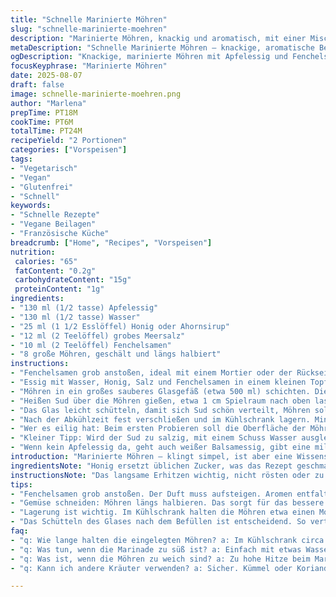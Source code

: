 ```yaml
---
title: "Schnelle Marinierte Möhren"
slug: "schnelle-marinierte-moehren"
description: "Marinierte Möhren, knackig und aromatisch, mit einer Mischung aus Apfelessig, Honig, grobem Salz und Fenchelsamen. Die Zubereitung erfolgt in zwei Schritten und nutzt die Wärme des Suds, um die Möhren zart, aber nicht weich zu machen. Eine erfrischende Beilage, vegan, glutenfrei und frei von Milchprodukten, mit einer leichten Anisnote, die im Mund bleibt. Die Haltbarkeit im Kühlschrank beträgt etwa einen Monat, Ideale Vorspeise, die man oft vergisst frisch zuzubereiten. Wirkt im Geschmack erfrischend, mit kleinen Bissen von Gewürzen und einer leichten Süße von Honig als Ersatz für Zucker."
metaDescription: "Schnelle Marinierte Möhren – knackige, aromatische Beilage, die erfrischt und mit Fenchelsamen überzeugt. In wenigen Schritten zubereitet und lange haltbar."
ogDescription: "Knackige, marinierte Möhren mit Apfelessig und Fenchelsamen. Eine erfrischende Beilage, die sich gut vorbereiten lässt und lange haltbar ist."
focusKeyphrase: "Marinierte Möhren"
date: 2025-08-07
draft: false
image: schnelle-marinierte-moehren.png
author: "Marlena"
prepTime: PT18M
cookTime: PT6M
totalTime: PT24M
recipeYield: "2 Portionen"
categories: ["Vorspeisen"]
tags:
- "Vegetarisch"
- "Vegan"
- "Glutenfrei"
- "Schnell"
keywords:
- "Schnelle Rezepte"
- "Vegane Beilagen"
- "Französische Küche"
breadcrumb: ["Home", "Recipes", "Vorspeisen"]
nutrition: 
 calories: "65"
 fatContent: "0.2g"
 carbohydrateContent: "15g"
 proteinContent: "1g"
ingredients:
- "130 ml (1/2 tasse) Apfelessig"
- "130 ml (1/2 tasse) Wasser"
- "25 ml (1 1/2 Esslöffel) Honig oder Ahornsirup"
- "12 ml (2 Teelöffel) grobes Meersalz"
- "10 ml (2 Teelöffel) Fenchelsamen"
- "8 große Möhren, geschält und längs halbiert"
instructions:
- "Fenchelsamen grob anstoßen, ideal mit einem Mortier oder der Rückseite eines Löffels. Die Aromen müssen aufspringen, soll beim Öffnen sofort riechen, ein kleines Aroma-Feuerwerk."
- "Essig mit Wasser, Honig, Salz und Fenchelsamen in einem kleinen Topf vermischen. Auf mittlere Hitze bringen, bringt die Mischung schnell zum simmern, nicht kochen lassen. Kleine Bläschen zeigen, dass die Aromen sich entfalten. 5-6 Minuten sanft köcheln lassen – besser langsam, sonst zu scharf."
- "Möhren in ein großes sauberes Glasgefäß (etwa 500 ml) schichten. Die Wände sollen nicht zu eng sein, sonst quetscht man die Möhren und sie werden matschig. Halt auf Biss prüfen."
- "Heißen Sud über die Möhren gießen, etwa 1 cm Spielraum nach oben lassen, wichtig für Dampfaustritt."
- "Das Glas leicht schütteln, damit sich Sud schön verteilt, Möhren sollen rundherum benetzt sein. Deckel auf, aber nicht direkt zudrehen – erstmal 10 Minuten offen stehen lassen, um Druck abzulassen und kondensierte Flüssigkeit zurückzugeben."
- "Nach der Abkühlzeit fest verschließen und im Kühlschrank lagern. Mindestens 20 Stunden warten, damit sich die Aromen entwickeln. Am nächsten Tag schon testen: knackig, aromatisch, leicht anisig."
- "Wer es eilig hat: Beim ersten Probieren soll die Oberfläche der Möhren glänzen, innen immer noch ein bissfestes Knack. 24 Stunden versprechen mehr Tiefe und leichte Süße."
- "Kleiner Tipp: Wird der Sud zu salzig, mit einem Schuss Wasser ausgleichen. Honig kann durch Agavendicksaft ersetzt werden, schmeckt milder."
- "Wenn kein Apfelessig da, geht auch weißer Balsamessig, gibt eine mild-fruchtige Note."
introduction: "Marinierte Möhren – klingt simpel, ist aber eine Wissenschaft für sich. Ich habe etliche Male versucht, das perfekte Mischungsverhältnis hinzubekommen. Teils zu süß, zu scharf, zu weich. Dieses Rezept balanciert scharf, süß und sauer aus, ohne dass die Möhren matschig werden. Der Clou liegt im Apfelessig, der sanfter als weißer Essig ist, und den Fenchelsamen, die überraschend gut mitallgemeinen Gewürzen harmonieren. Verwendet man ihn frisch vom Kühlschrank, überzeugen die Möhren mit einem angenehmen Knack und einem frischen Aromabiss. Je länger, desto intensiver – aber ich rate, nicht länger als einen Monat zu lagern, sonst verlieren die Möhren ihren Charakter. In der Hausbar als kleiner Snack oder zur Brotzeit, die perfekte Alternative zu eingelegten Gurken."
ingredientsNote: "Honig ersetzt üblichen Zucker, was das Rezept geschmacklich abrundet und den Unterschied macht. Achtet auf grobes Meersalz, normales feines Salz wirkt zu schnell und kann überdosiert sein. Fenchelsamen sind aromatisch, können aber durch Kümmel oder Koriandersamen ersetzt werden. In einer Notlage tut es auch getrockneter Dill, allerdings verliert das Aroma darüber. Die Möhren ruhig in längliche Stücke teilen, das sorgt für besseres Eindringen der Marinade und gleichmäßige Konsistenz. Im Sommer nutze ich gern frischen Dill als Zugabe, gibt einen frischen Kick, der hier auch passt."
instructionsNote: "Das langsame Erhitzen wichtig, nicht rösten oder zu hohe Hitze nutzen. Honig soll sich schön lösen, das Salz langsam einziehen. Der Sud sollte schimmern, nicht kochen, kleine Blasen bedeuten die richtige Temperatur. Fenchelsamen müssen kurz angeröstet werden, sonst bleibt das Aroma schlapp. Beim Abfüllen in das Glas soll der Behälter heiß ausgespült sein, damit keine unerwünschten Bakterien die Haltbarkeit verkürzen. Deckel nicht sofort fest verschließen, weil Druck durch Hitze sonst zu große Kräfte aufbaut. 10 Minuten offen lassen, dann eng verschließen und sofort kühlen. Geduld zahlt sich aus bei den Aromen, länger als einen Tag warten lohnt immer. Sollte das Sud gelieren, wurde zu wenig Wasser genutzt oder der Topf war zu heiß. In dem Fall mit kaltem Wasser auffüllen und kurz aufkochen."
tips:
- "Fenchelsamen grob anstoßen. Der Duft muss aufsteigen. Aromen entfalten sich beim Erwärmen. Nicht zu hoch. Sonst wird's bitter. Grobes Meersalz ist wichtig. Feines Salz kann überdosiert werden. Immer wieder kosten und justieren. Honig kann auch durch Agavendicksaft ersetzt werden. Sofortiger milder Geschmack."
- "Gemüse schneiden: Möhren längs halbieren. Das sorgt für das bessere Eindringen der Marinade. Größere Stücke brauchen länger zum Marinieren. Kleinere sind schneller. Das Glas immer heiß ausspülen. Bakterien vermeiden für längere Haltbarkeit. Der Sud sollte auch sanft köcheln, niemals kochen. Kleine Blasen sind Zeichen für die richtige Temperatur. Immer wieder mal schauen und rühren."
- "Lagerung ist wichtig. Im Kühlschrank halten die Möhren etwa einen Monat. Aber nach zwei Wochen verlieren sie an Intensität. Ein kleiner Trick: Wenn zu salzig, einfach mit Wasser auffüllen. Über Nacht im Kühlschrank gibt ein knackiges Ergebnis. Wer die Aromen intensiv liebt, sollte bis zu drei Tage warten."
- "Das Schütteln des Glases nach dem Befüllen ist entscheidend. So verteilt sich der Sud gleichmäßig. Die Möhren sollten gut durchzogen sein. 10 Minuten offen stehen lassen, Druck abbauen. Der Deckel kommt erst danach drauf. Die richtige Mischung kann einen Unterschied machen. Den Apfelessig durch Balsamessig ersetzen, wenn benötigt. Gibt eine fruchtige Note, die frisch bleibt."
faq:
- "q: Wie lange halten die eingelegten Möhren? a: Im Kühlschrank circa einen Monat. Am besten schneller verbrauchen, um die Frische zu genießen. Nach zwei Wochen werden sie weniger knackig, verlieren an Geschmack."
- "q: Was tun, wenn die Marinade zu süß ist? a: Einfach mit etwas Wasser ausgleichen. Mehr Essig kann helfen. Am besten probieren. Und die Aromen anpassen. Lieber weniger süß als zu viel."
- "q: Was ist, wenn die Möhren zu weich sind? a: Zu hohe Hitze beim Marinieren vermeiden. Achte auf die kleinen Bläschen. Dickere Stücke brauchen mehr Zeit. Immer wieder kontrollieren. Nutze frisches Gemüse."
- "q: Kann ich andere Kräuter verwenden? a: Sicher. Kümmel oder Koriander geht auch. Dill gibt einen besonderen Kick. Beachte aber, dass Geschmack anders ausfällt. Frisch ist letztlich am besten für ein tolles Aroma."

---
```

